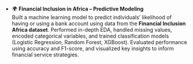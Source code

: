- 🌍 **Financial Inclusion in Africa – Predictive Modeling**  
  Built a machine learning model to predict individuals’ likelihood of having or using a bank account using data from the **Financial Inclusion Africa dataset**. Performed in-depth EDA, handled missing values, encoded categorical variables, and trained classification models (Logistic Regression, Random Forest, XGBoost). Evaluated performance using accuracy and F1-score, and visualized key insights to inform financial service strategies.
